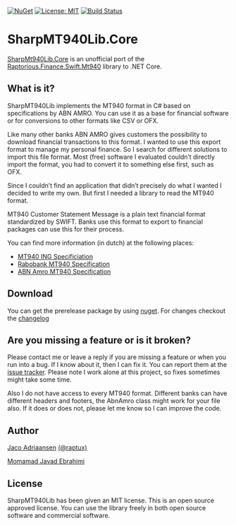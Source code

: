 [![NuGet](https://img.shields.io/nuget/v/NopLocalization.svg)](https://www.nuget.org/packages/SharpMt940Lib.Core/)
[![License: MIT](https://img.shields.io/badge/License-MIT-brightgreen.svg)](https://opensource.org/licenses/MIT)
[![Build Status](https://github.com/mjebrahimi/SharpMt940Lib.Core/workflows/.NET%20Core/badge.svg)](https://github.com/mjebrahimi/SharpMt940Lib.Core)

# SharpMT940Lib.Core #
[SharpMt940Lib.Core](https://www.nuget.org/packages/SharpMt940Lib.Core/) is an unofficial port of the [Raptorious.Finance.Swift.Mt940](https://www.nuget.org/packages/Raptorious.Finance.Swift.Mt940/) library to .NET Core.

## What is it? ##

SharpMT940Lib implements the MT940 format in C# based on specifications by ABN AMRO. You can use it as a base for financial software or for conversions to other formats like CSV or OFX.

Like many other banks ABN AMRO gives customers the possibility to download financial transactions to this format. I wanted to use this export format to manage my personal finance. So I search for different solutions to import this file format. Most (free) software I evaluated couldn’t directly import the format, you had to convert it to something else first, such as OFX.

Since I couldn’t find an application that didn’t precisely do what I wanted I decided to write my own. But first I needed a library to read the MT940 format.

MT940 Customer Statement Message is a plain text financial format standardized by SWIFT. Banks use this format to export to financial packages can use this for their process.

You can find more information (in dutch) at the following places:

* [MT940 ING Specificiation](http://www.ing.nl/Images/MT940_Technische_handleiding_%20tcm7-69020.pdf)
* [Rabobank MT940 Specification](http://www.rabobank.nl/images/toelichting_op_swift_mt-940_juli_2008_%2029131642.pdf)
* [ABN Amro MT940 Specification](http://www.abnamro.nl/nl/images/Generiek/PDFs/020_Zakelijk/03_%20OfficeNet/Formatenboek_%20MT94_%%2028nederlands%%2029.pdf)

## Download ##
You can get the prerelease package by using [nuget](https://www.nuget.org/packages/SharpMt940Lib.Core/). For changes checkout the [changelog](https://github.com/mjebrahimi/SharpMt940Lib.Core/blob/master/CHANGELOG.md)

## Are you missing a feature or is it broken? ##
Please contact me or leave a reply if you are missing a feature or when you run into a bug. If I know about it, then I can fix it. You can report them at the [issue tracker](https://bitbucket.org/raptux/sharpmt940lib/issues). Please note I work alone at this project, so fixes sometimes might take some time.

Also I do not have access to every MT940 format. Different banks can have different headers and footers, the AbnAmro class might work for your file also. If it does or does not, please let me know so I can improve the code.

## Author ##
[Jaco Adriaansen](http://adriaansen.org/) [(@raptux)](https://twitter.com/raptux)

[Momamad Javad Ebrahimi](https://github.com/mjebrahimi)

## License ##
SharpMT940Lib has been given an MIT license. This is an open source approved license. You can use the library freely in both open source software and commercial software.
